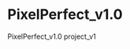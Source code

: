 # PixelPerfect_v1.0
PixelPerfect_v1.0 project_v1  
 
<!-- TO DO LIST: 
x page scroll animation
x css grid where needed
x circles into proper places
x carousel - Twitter section
x to be continued
-->
